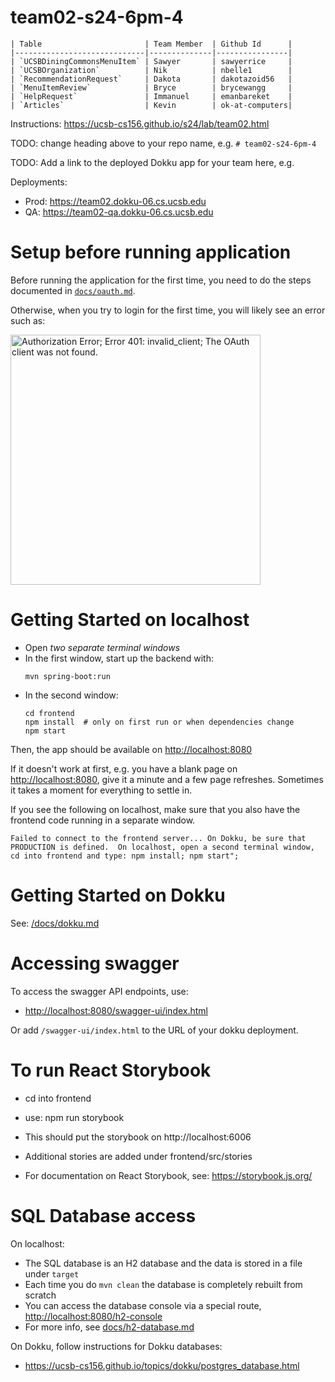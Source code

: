 # team02-s24-6pm-4

```
| Table                       | Team Member  | Github Id      |
|-----------------------------|--------------|----------------|
| `UCSBDiningCommonsMenuItem` | Sawyer       | sawyerrice     |
| `UCSBOrganization`          | Nik          | nbelle1        | 
| `RecommendationRequest`     | Dakota       | dakotazoid56   |
| `MenuItemReview`            | Bryce        | brycewangg     |
| `HelpRequest`               | Immanuel     | emanbareket    |
| `Articles`                  | Kevin        | ok-at-computers|
```

Instructions: <https://ucsb-cs156.github.io/s24/lab/team02.html>

TODO: change heading above to your repo name, e.g. `# team02-s24-6pm-4`

TODO: Add a link to the deployed Dokku app for your team here, e.g.

Deployments:

* Prod: <https://team02.dokku-06.cs.ucsb.edu>
* QA: <https://team02-qa.dokku-06.cs.ucsb.edu>

# Setup before running application

Before running the application for the first time,
you need to do the steps documented in [`docs/oauth.md`](docs/oauth.md).

Otherwise, when you try to login for the first time, you 
will likely see an error such as:

<img src="https://user-images.githubusercontent.com/1119017/149858436-c9baa238-a4f7-4c52-b995-0ed8bee97487.png" alt="Authorization Error; Error 401: invalid_client; The OAuth client was not found." width="400"/>

# Getting Started on localhost

* Open *two separate terminal windows*  
* In the first window, start up the backend with:
  ``` 
  mvn spring-boot:run
  ```
* In the second window:
  ```
  cd frontend
  npm install  # only on first run or when dependencies change
  npm start
  ```

Then, the app should be available on <http://localhost:8080>

If it doesn't work at first, e.g. you have a blank page on  <http://localhost:8080>, give it a minute and a few page refreshes.  Sometimes it takes a moment for everything to settle in.

If you see the following on localhost, make sure that you also have the frontend code running in a separate window.

```
Failed to connect to the frontend server... On Dokku, be sure that PRODUCTION is defined.  On localhost, open a second terminal window, cd into frontend and type: npm install; npm start";
```

# Getting Started on Dokku

See: [/docs/dokku.md](/docs/dokku.md)

# Accessing swagger

To access the swagger API endpoints, use:

* <http://localhost:8080/swagger-ui/index.html>

Or add `/swagger-ui/index.html` to the URL of your dokku deployment.

# To run React Storybook

* cd into frontend
* use: npm run storybook
* This should put the storybook on http://localhost:6006
* Additional stories are added under frontend/src/stories

* For documentation on React Storybook, see: https://storybook.js.org/

# SQL Database access

On localhost:
* The SQL database is an H2 database and the data is stored in a file under `target`
* Each time you do `mvn clean` the database is completely rebuilt from scratch
* You can access the database console via a special route, <http://localhost:8080/h2-console>
* For more info, see [docs/h2-database.md](/docs/h2-database.md)

On Dokku, follow instructions for Dokku databases:
* <https://ucsb-cs156.github.io/topics/dokku/postgres_database.html>
